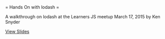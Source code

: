 = Hands On with lodash =

A walkthrough on lodash at the Learners JS meetup March 17, 2015 by Ken Snyder

[View Slides](http://intel.to/lodash-slides)

